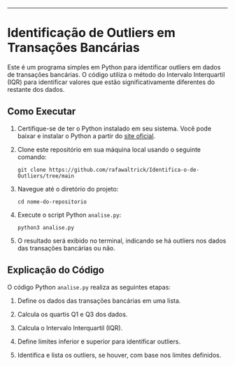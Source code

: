 ---

# Identificação de Outliers em Transações Bancárias

Este é um programa simples em Python para identificar outliers em dados de transações bancárias. O código utiliza o método do Intervalo Interquartil (IQR) para identificar valores que estão significativamente diferentes do restante dos dados.

## Como Executar

1. Certifique-se de ter o Python instalado em seu sistema. Você pode baixar e instalar o Python a partir do [site oficial](https://www.python.org/).

2. Clone este repositório em sua máquina local usando o seguinte comando:

    ```
    git clone https://github.com/rafawaltrick/Identifica-o-de-Outliers/tree/main
    ```

3. Navegue até o diretório do projeto:

    ```
    cd nome-do-repositorio
    ```

4. Execute o script Python `analise.py`:

    ```
    python3 analise.py
    ```

5. O resultado será exibido no terminal, indicando se há outliers nos dados das transações bancárias ou não.

## Explicação do Código

O código Python `analise.py` realiza as seguintes etapas:

1. Define os dados das transações bancárias em uma lista.

2. Calcula os quartis Q1 e Q3 dos dados.

3. Calcula o Intervalo Interquartil (IQR).

4. Define limites inferior e superior para identificar outliers.

5. Identifica e lista os outliers, se houver, com base nos limites definidos.


